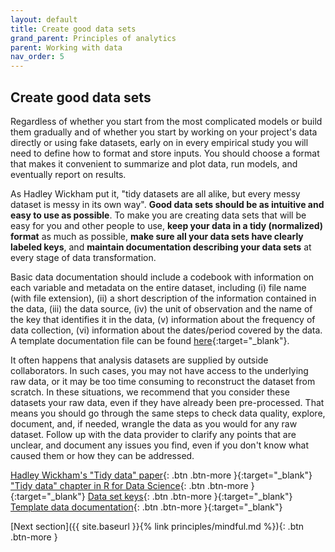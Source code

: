 ```yaml
---
layout: default
title: Create good data sets
grand_parent: Principles of analytics
parent: Working with data
nav_order: 5
---
```


## Create good data sets

Regardless of whether you start from the most complicated models or build them gradually and of whether you start by working on your project's data directly or using fake datasets, early on in every empirical study you will need to define how to format and store inputs. You should choose a format that makes it convenient to summarize and plot data, run models, and eventually report on results.

As Hadley Wickham put it, "tidy datasets are all alike, but every messy dataset is messy in its own way". **Good data sets should be as intuitive and easy to use as possible**. To make you are creating data sets that will be easy for you and other people to use, **keep your data in a tidy (normalized) format** as much as possible, **make sure all your data sets have clearly labeled keys**, and **maintain documentation describing your data sets** at every stage of data transformation. 

Basic data documentation should include a codebook with information on each variable and metadata on the entire dataset, including (i) file name (with file extension), (ii) a short description of the information contained in the data, (iii) the data source, (iv) the unit of observation and the name of the key that identifies it in the data, (v) information about the frequency of data collection, (vi) information about the dates/period covered by the data. A template documentation file can be found [here](https://github.com/DevInnovationLab/lab-manual/blob/data-readme/docs/template/data-readme.md){:target="_blank"}.

It often happens that analysis datasets are supplied by outside collaborators. In such cases, you may not have access to the underlying raw data, or it may be too time consuming to reconstruct the dataset from scratch. In these situations, we recommend that you consider these datasets your raw data, even if they have already been pre-processed. That means you should go through the same steps to check data quality, explore, document, and, if needed, wrangle the data as you would for any raw dataset. Follow up with the data provider to clarify any points that are unclear, and document any issues you find, even if you don't know what caused them or how they can be addressed.

[Hadley Wickham's "Tidy data" paper](https://vita.had.co.nz/papers/tidy-data.pdf){: .btn .btn-more }{:target="_blank"}
["Tidy data" chapter in R for Data Science](https://r4ds.had.co.nz/tidy-data.html){: .btn .btn-more }{:target="_blank"}
[Data set keys](https://dimewiki.worldbank.org/ID_Variable_Properties){: .btn .btn-more }{:target="_blank"}
[Template data documentation](https://devinnovationlab.github.io/guides/templates/data-readme.html){: .btn .btn-more }{:target="_blank"}

<span class="fs-8">
[Next section]({{ site.baseurl }}{% link principles/mindful.md %}){: .btn .btn-more }
</span>